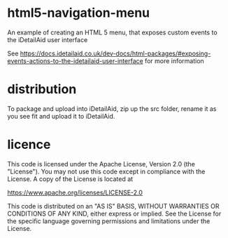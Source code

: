 # html5-navigation-menu
An example of creating an HTML 5 menu, that exposes custom events to the iDetailAid user interface

See https://docs.idetailaid.co.uk/dev-docs/html-packages/#exposing-events-actions-to-the-idetailaid-user-interface for more information

# distribution
To package and upload into iDetailAid, zip up the src folder, rename it as you see fit and upload it to iDetailAid.

# licence
This code is licensed under the Apache License, Version 2.0 (the "License").
You may not use this code except in compliance with the License. A copy of
the License is located at 

https://www.apache.org/licenses/LICENSE-2.0

This code is distributed on an "AS IS" BASIS, WITHOUT WARRANTIES OR
CONDITIONS OF ANY KIND, either express or implied. See the License for the
specific language governing permissions and limitations under the License.
 
